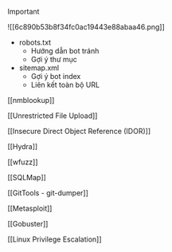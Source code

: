 > [!important]
> 
> ![[6c890b53b8f34fc0ac19443e88abaa46.png]]

- robots.txt
    - Hướng dẫn bot tránh
    - Gợi ý thư mục
- sitemap.xml
    - Gợi ý bot index
    - Liên kết toàn bộ URL

[[nmblookup]]

[[Unrestricted File Upload]]

[[Insecure Direct Object Reference (IDOR)]]

[[Hydra]]

[[wfuzz]]

[[SQLMap]]

[[GitTools - git-dumper]]

[[Metasploit]]

[[Gobuster]]

[[Linux Privilege Escalation]]